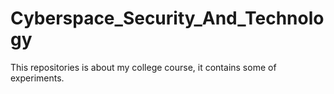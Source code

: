 # Cyberspace_Security_And_Technology
This repositories is about my college course, it contains some of experiments.
